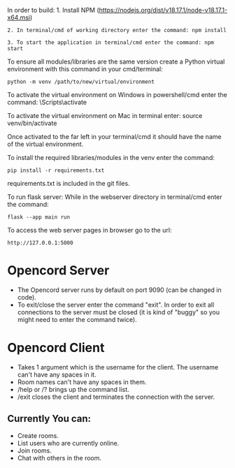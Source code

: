 In order to build: 
    1. Install NPM (https://nodejs.org/dist/v18.17.1/node-v18.17.1-x64.msi)

    2. In terminal/cmd of working directory enter the command: npm install 

    3. To start the application in terminal/cmd enter the command: npm start


To ensure all modules/libraries are the same version create a Python virtual environment with this command in your cmd/terminal: 

    python -m venv /path/to/new/virtual/environment


To activate the virtual environment on Windows in powershell/cmd enter the command: 
    <venv>\Scripts\activate

To activate the virtual environment on Mac in terminal enter: 
    source venv/bin/activate

Once activated to the far left in your terminal/cmd it should have the name of the virtual environment. 

To install the required libraries/modules in the venv enter the command: 

    pip install -r requirements.txt 


requirements.txt is included in the git files. 


To run flask server:
    While in the webserver directory in terminal/cmd enter the command:

    flask --app main run

To access the web server pages in browser go to the url: 

    http://127.0.0.1:5000



# Opencord Server 

- The Opencord server runs by default on port 9090 (can be changed in code). 
- To exit/close the server enter the command "exit". In order to exit all connections to the server must be closed (it is kind of "buggy" so you might need to enter the command twice).  


# Opencord Client
- Takes 1 argument which is the username for the client. The username can't have any spaces in it. 
- Room names can't have any spaces in them. 
- /help or /? brings up the command list. 
- /exit closes the client and terminates the connection with the server. 

## Currently You can: 
- Create rooms.
- List users who are currently online. 
- Join rooms.
- Chat with others in the room. 